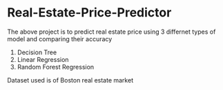 # Real-Estate-Price-Predictor
The above project is to predict real estate price using 3 differnet types of model and comparing their accuracy
1. Decision Tree
2. Linear Regression
3. Random Forest Regression

Dataset used is of Boston real estate market
